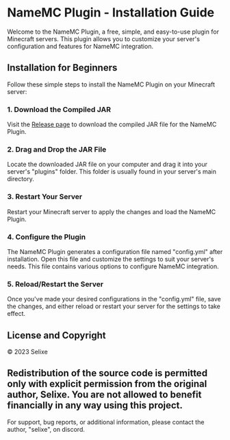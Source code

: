 # NameMC Plugin - Installation Guide

Welcome to the NameMC Plugin, a free, simple, and easy-to-use plugin for Minecraft servers. This plugin allows you to customize your server's configuration and features for NameMC integration.

## Installation for Beginners

Follow these simple steps to install the NameMC Plugin on your Minecraft server:

### 1. Download the Compiled JAR

Visit the [Release page](https://github.com/Selixe1351/NameMC/releases) to download the compiled JAR file for the NameMC Plugin.

### 2. Drag and Drop the JAR File

Locate the downloaded JAR file on your computer and drag it into your server's "plugins" folder. This folder is usually found in your server's main directory.

### 3. Restart Your Server

Restart your Minecraft server to apply the changes and load the NameMC Plugin.

### 4. Configure the Plugin

The NameMC Plugin generates a configuration file named "config.yml" after installation. Open this file and customize the settings to suit your server's needs. This file contains various options to configure NameMC integration.

### 5. Reload/Restart the Server

Once you've made your desired configurations in the "config.yml" file, save the changes, and either reload or restart your server for the settings to take effect.

## License and Copyright

© 2023 Selixe

Redistribution of the source code is permitted only with explicit permission from the original author, Selixe.
You are not allowed to benefit financially in any way using this project.
---

For support, bug reports, or additional information, please contact the author, "selixe", on discord.
